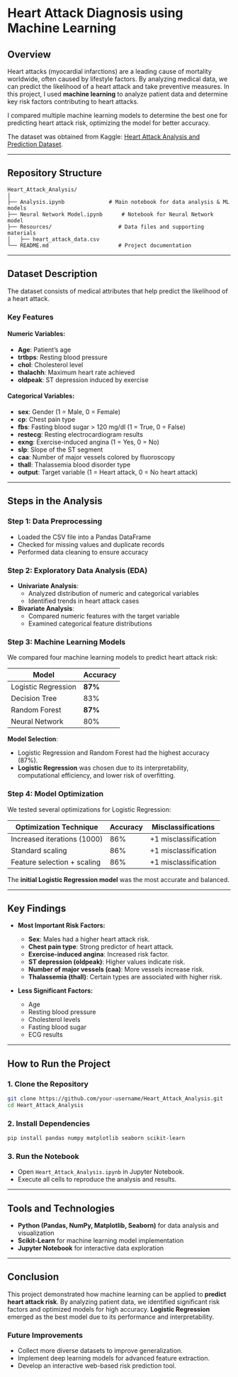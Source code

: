 # Heart Attack Diagnosis using Machine Learning  

## Overview  

Heart attacks (myocardial infarctions) are a leading cause of mortality worldwide, often caused by lifestyle factors. By analyzing medical data, we can predict the likelihood of a heart attack and take preventive measures. In this project, I used **machine learning** to analyze patient data and determine key risk factors contributing to heart attacks.  

I compared multiple machine learning models to determine the best one for predicting heart attack risk, optimizing the model for better accuracy.  

The dataset was obtained from Kaggle: [Heart Attack Analysis and Prediction Dataset](https://www.kaggle.com/datasets/sonialikhan/heart-attack-analysis-and-prediction-dataset).  

---

## Repository Structure  

```  
Heart_Attack_Analysis/  
│  
├── Analysis.ipynb   			# Main notebook for data analysis & ML models
├── Neural Network Model.ipynb   	# Notebook for Neural Network model  
├── Resources/                     # Data files and supporting materials  
│   ├── heart_attack_data.csv  
└── README.md                      # Project documentation   
```  

---

## Dataset Description  

The dataset consists of medical attributes that help predict the likelihood of a heart attack.  

### **Key Features**  

#### **Numeric Variables:**  
- **Age**: Patient’s age  
- **trtbps**: Resting blood pressure  
- **chol**: Cholesterol level  
- **thalachh**: Maximum heart rate achieved  
- **oldpeak**: ST depression induced by exercise  

#### **Categorical Variables:**  
- **sex**: Gender (1 = Male, 0 = Female)  
- **cp**: Chest pain type  
- **fbs**: Fasting blood sugar > 120 mg/dl (1 = True, 0 = False)  
- **restecg**: Resting electrocardiogram results  
- **exng**: Exercise-induced angina (1 = Yes, 0 = No)  
- **slp**: Slope of the ST segment  
- **caa**: Number of major vessels colored by fluoroscopy  
- **thall**: Thalassemia blood disorder type  
- **output**: Target variable (1 = Heart attack, 0 = No heart attack)  

---

## Steps in the Analysis  

### **Step 1: Data Preprocessing**  
- Loaded the CSV file into a Pandas DataFrame  
- Checked for missing values and duplicate records  
- Performed data cleaning to ensure accuracy  

### **Step 2: Exploratory Data Analysis (EDA)**  
- **Univariate Analysis**:  
  - Analyzed distribution of numeric and categorical variables  
  - Identified trends in heart attack cases  
- **Bivariate Analysis**:  
  - Compared numeric features with the target variable  
  - Examined categorical feature distributions  

### **Step 3: Machine Learning Models**  
We compared four machine learning models to predict heart attack risk:  

| Model                | Accuracy |  
|----------------------|----------|  
| Logistic Regression | **87%**   |  
| Decision Tree       | 83%       |  
| Random Forest       | **87%**   |  
| Neural Network      | 80%       |  

**Model Selection**:  
- Logistic Regression and Random Forest had the highest accuracy (87%).  
- **Logistic Regression** was chosen due to its interpretability, computational efficiency, and lower risk of overfitting.  

### **Step 4: Model Optimization**  
We tested several optimizations for Logistic Regression:  

| Optimization Technique | Accuracy | Misclassifications |  
|------------------------|----------|-------------------|  
| Increased iterations (1000) | 86% | +1 misclassification |  
| Standard scaling | 86% | +1 misclassification |  
| Feature selection + scaling | 86% | +1 misclassification |  

The **initial Logistic Regression model** was the most accurate and balanced.  

---

## Key Findings  

- **Most Important Risk Factors:**  
  - **Sex**: Males had a higher heart attack risk.  
  - **Chest pain type**: Strong predictor of heart attack.  
  - **Exercise-induced angina**: Increased risk factor.  
  - **ST depression (oldpeak)**: Higher values indicate risk.  
  - **Number of major vessels (caa)**: More vessels increase risk.  
  - **Thalassemia (thall)**: Certain types are associated with higher risk.  

- **Less Significant Factors:**  
  - Age  
  - Resting blood pressure  
  - Cholesterol levels  
  - Fasting blood sugar  
  - ECG results  

---

## How to Run the Project  

### **1. Clone the Repository**  
```bash  
git clone https://github.com/your-username/Heart_Attack_Analysis.git  
cd Heart_Attack_Analysis  
```  

### **2. Install Dependencies**  
```bash  
pip install pandas numpy matplotlib seaborn scikit-learn  
```  

### **3. Run the Notebook**  
- Open `Heart_Attack_Analysis.ipynb` in Jupyter Notebook.  
- Execute all cells to reproduce the analysis and results.  

---

## Tools and Technologies  

- **Python (Pandas, NumPy, Matplotlib, Seaborn)** for data analysis and visualization  
- **Scikit-Learn** for machine learning model implementation  
- **Jupyter Notebook** for interactive data exploration  

---

## Conclusion  

This project demonstrated how machine learning can be applied to **predict heart attack risk**. By analyzing patient data, we identified significant risk factors and optimized models for high accuracy. **Logistic Regression** emerged as the best model due to its performance and interpretability.  

### **Future Improvements**  
- Collect more diverse datasets to improve generalization.  
- Implement deep learning models for advanced feature extraction.  
- Develop an interactive web-based risk prediction tool.  
